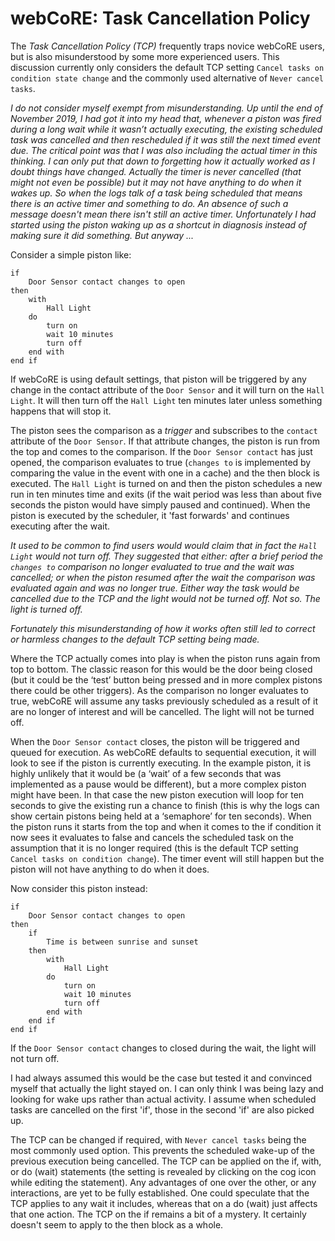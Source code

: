 # webCoRE: Task Cancellation Policy

The _Task Cancellation Policy (TCP)_ frequently traps novice webCoRE users, but is also misunderstood by some more experienced users. This discussion
currently only considers the default TCP setting `Cancel tasks on condition state change` and the commonly used alternative of `Never cancel tasks`.

_I do not consider myself exempt from misunderstanding. Up until the end of November 2019, I had got it into my head that, whenever a piston was
fired during a long wait while it wasn’t actually executing, the existing scheduled task was cancelled and then rescheduled if it was still
the next timed event due. The critical point was that I was also including the actual timer in this thinking. I can only put that down to
forgetting how it actually worked as I doubt things have changed. Actually the timer is never cancelled (that might not even be possible) 
but it may not have anything to do when it wakes up. So when the logs talk of a task being scheduled that means there is an active timer
and something to do. An absence of such a message doesn't mean there isn't still an active timer. Unfortunately I had started using the
piston waking up as a shortcut in diagnosis instead of making sure it did something. But anyway ..._

Consider a simple piston like:

```
if 
    Door Sensor contact changes to open
then 
    with
        Hall Light
    do
        turn on
        wait 10 minutes
        turn off
    end with
end if
```

If webCoRE is using default settings, that piston will be triggered by any change in the contact attribute of the `Door Sensor` and it will turn on the `Hall Light`.
It will then turn off the `Hall Light` ten minutes later unless something happens that will stop it.

The piston sees the comparison as a _trigger_ and subscribes to the `contact` attribute of the `Door Sensor`. If that attribute changes, the piston is run
from the top and comes to the comparison. If the `Door Sensor contact` has just opened, the comparison evaluates to true (`changes to` is implemented by
comparing the value in the event with one in a cache) and the then block is executed. The `Hall Light` is turned on and then the piston schedules a new run
in ten minutes time and exits (if the wait period was less than about five seconds the piston would have simply paused and continued). When the piston is
executed by the scheduler, it 'fast forwards' and continues executing after the wait.

_It used to be common to find users would would claim that in fact the `Hall Light` would not turn off. They suggested that either: after a brief period the
`changes to` comparison no longer evaluated to true and the wait was cancelled; or when the piston resumed after the wait the comparison was evaluated again 
and was no longer true. Either way the task would be cancelled due to the TCP and the light would not be turned off. Not so. The light is turned off._

_Fortunately this misunderstanding of how it works often still led to correct or harmless changes to the default TCP setting being made._

Where the TCP actually comes into play is when the piston runs again from top to bottom. The classic reason for this would be the door being closed (but it could be the ‘test’ button being pressed and in more complex pistons there could be other triggers). As the comparison no longer evaluates to true, webCoRE will assume any tasks previously scheduled as a result of it are no longer of interest and will be cancelled. The light will not be turned off.

When the `Door Sensor contact` closes, the piston will be triggered and queued for execution. As webCoRE defaults to sequential execution, it will look to see if the piston is currently executing. In the example piston, it is highly unlikely that it would be (a ‘wait’ of a few seconds that was implemented as a pause would be different), but a more complex piston might have been. In that case the new piston execution will loop for ten seconds to give the existing run a chance to finish (this is why the logs can show certain pistons being held at a ‘semaphore’ for ten seconds). When the piston runs it starts from the top and when it comes to the if condition it now sees it evaluates to false and cancels the scheduled task on the assumption that it is no longer required (this is the default TCP setting `Cancel tasks on condition change`). The timer event will still happen but the piston will not have anything to do when it does.

Now consider this piston instead:

```
if 
    Door Sensor contact changes to open
then 
    if
        Time is between sunrise and sunset
    then
        with
            Hall Light
        do
            turn on
            wait 10 minutes
            turn off
        end with
    end if
end if
```

If the `Door Sensor contact` changes to closed during the wait, the light will not turn off.

I had always assumed this would be the case but tested it and convinced myself that actually the light stayed on. I can only think I was being lazy and looking for wake ups rather than actual activity. I assume when scheduled tasks are cancelled on the first 'if', those in the second 'if' are also picked up.

The TCP can be changed if required, with `Never cancel tasks` being the most commonly used option. This prevents the scheduled wake-up of the previous execution being cancelled. The TCP can be applied on the if, with, or do (wait) statements (the setting is revealed by clicking on the cog icon while editing the statement). Any advantages of one over the other, or any interactions, are yet to be fully established. One could speculate that the TCP applies to any wait it includes, whereas that on a do (wait) just affects that one action. The TCP on the if remains a bit of a mystery. It certainly doesn't seem to apply to the then block as a whole.

